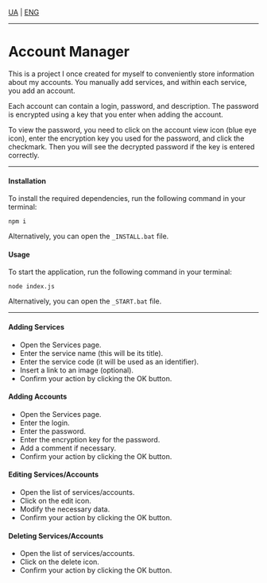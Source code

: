 [UA](README_UA.md) | [ENG](README.md)


***

# Account Manager

This is a project I once created for myself to conveniently store information about my accounts. You manually add services, and within each service, you add an account. 

Each account can contain a login, password, and description. The password is encrypted using a key that you enter when adding the account.

To view the password, you need to click on the account view icon (blue eye icon), enter the encryption key you used for the password, and click the checkmark. Then you will see the decrypted password if the key is entered correctly.

***

#### Installation

To install the required dependencies, run the following command in your terminal:
```shell
npm i
```
Alternatively, you can open the `_INSTALL.bat` file.

#### Usage

To start the application, run the following command in your terminal:
```shell
node index.js

```
Alternatively, you can open the `_START.bat` file.

***

#### Adding Services

- Open the Services page.
- Enter the service name (this will be its title).
- Enter the service code (it will be used as an identifier).
- Insert a link to an image (optional).
- Confirm your action by clicking the OK button.

#### Adding Accounts

- Open the Services page.
- Enter the login.
- Enter the password.
- Enter the encryption key for the password.
- Add a comment if necessary.
- Confirm your action by clicking the OK button.

#### Editing Services/Accounts

- Open the list of services/accounts.
- Click on the edit icon.
- Modify the necessary data.
- Confirm your action by clicking the OK button.

#### Deleting Services/Accounts

- Open the list of services/accounts.
- Click on the delete icon.
- Confirm your action by clicking the OK button.
